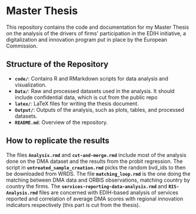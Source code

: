 

# Master Thesis

This repository contains the code and documentation for my Master Thesis on the analysis of the drivers of firms' participation in the EDIH initiative, a digitalization and innovation program put in place by the European Commission.

## Structure of the Repository

- **`code/`**: Contains R and RMarkdown scripts for data analysis and visualization.
- **`Data/`**: Raw and processed datasets used in the analysis. It should include confidential data, which is cut from the public repo
- **`latex/`**: LaTeX files for writing the thesis document.
- **`Output/`**: Outputs of the analysis, such as plots, tables, and processed datasets.
- **`README.md`**: Overview of the repository.

## How to replicate the results

The files **`Analysis.rmd`** and **`cut-and-merge.rmd`** include most of the analysis done on the DMA dataset and the results from the probit regression. The script in **`untreated_sample_creation.rmd`** picks the random bvd_ids to then be downloaded from WRDS. The file **`matching_loop.rmd`** is the one doing the matching between DMA data and ORBIS observations, matching country by country the firms. The **`services-reporting-data-analysis.rmd`** and **`RIS-Analysis.rmd`** files are concerned with EDIH-based analysis of services reported and correlation of average DMA scores with regional innovation indicators respectively (this part is cut from the thesis).




